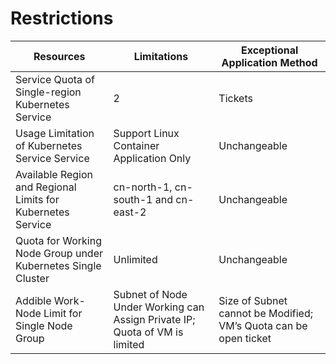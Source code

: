 

# Restrictions

| Resources | Limitations | Exceptional Application Method |
| --- | --- | --- |
| Service Quota of Single-region Kubernetes Service | 2 | Tickets|
| Usage Limitation of Kubernetes Service Service | Support Linux Container Application Only | Unchangeable |
| Available Region and Regional Limits for Kubernetes Service | cn-north-1, cn-south-1 and cn-east-2 | Unchangeable |
| Quota for Working Node Group under Kubernetes Single Cluster | Unlimited 	 | Unchangeable |
|   Addible Work-Node Limit for Single Node Group	  | Subnet of Node Under Working can Assign Private IP; Quota of VM is limited	    |  Size of Subnet cannot be Modified; VM’s Quota can be open ticket   |

 